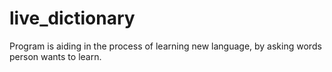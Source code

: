 # live_dictionary
Program is aiding in the process of learning new language, by asking words person wants to learn.

